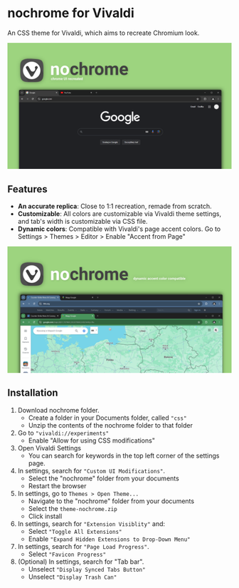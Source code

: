 # nochrome for Vivaldi
An CSS theme for Vivaldi, which aims to recreate Chromium look.

![screenshot 1.png](screenshot%201.png)

## Features
- **An accurate replica**: Close to 1:1 recreation, remade from scratch.
- **Customizable**: All colors are customizable via Vivaldi theme settings, and tab's width is customizable via CSS file.
- **Dynamic colors**: Compatible with Vivaldi's page accent colors. Go to Settings > Themes > Editor > Enable "Accent from Page"

![screenshot 2.png](screenshot%202.png)

## Installation
1. Download nochrome folder.
	* Create a folder in your Documents folder, called `"css"`
	* Unzip the contents of the nochrome folder to that folder
2. Go to `"vivaldi://experiments"`
	* Enable "Allow for using CSS modifications"
3. Open Vivaldi Settings
	* You can search for keywords in the top left corner of the settings page.
4. In settings, search for `"Custom UI Modifications"`.
	* Select the "nochrome" folder from your documents
    * Restart the browser
5. In settings, go to `Themes > Open Theme...`
	* Navigate to the "nochrome" folder from your documents
	* Select the `theme-nochrome.zip`
	* Click install
6. In settings, search for `"Extension Visiblity"` and:
	* Select `"Toggle All Extensions"`
	* Enable `"Expand Hidden Extensions to Drop-Down Menu"`
7. In settings, search for `"Page Load Progress"`.
	* Select `"Favicon Progress"`
8. (Optional) In settings, search for "Tab bar".
	* Unselect `"Display Synced Tabs Button"`
	* Unselect `"Display Trash Can"`


